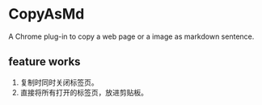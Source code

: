 # CopyAsMd
A Chrome plug-in to copy a web page or a image as markdown sentence.


## feature works

1. 复制时同时关闭标签页。
2. 直接将所有打开的标签页，放进剪贴板。

